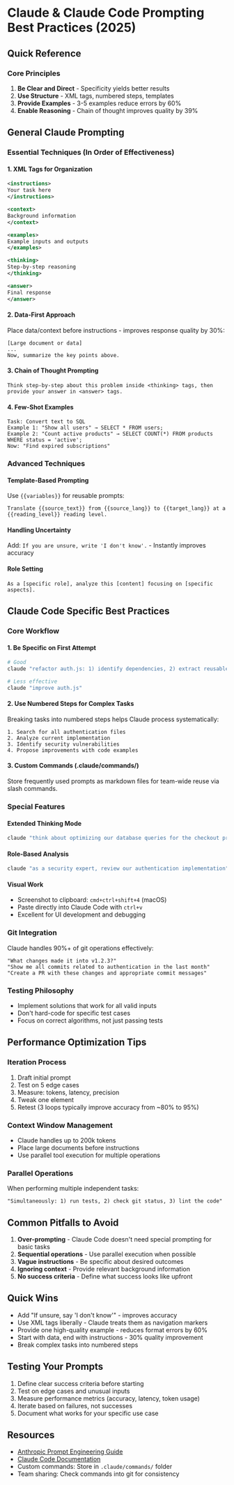 # Claude & Claude Code Prompting Best Practices (2025)

## Quick Reference

### Core Principles

1. **Be Clear and Direct** - Specificity yields better results
1. **Use Structure** - XML tags, numbered steps, templates
1. **Provide Examples** - 3-5 examples reduce errors by 60%
1. **Enable Reasoning** - Chain of thought improves quality by 39%

## General Claude Prompting

### Essential Techniques (In Order of Effectiveness)

#### 1. XML Tags for Organization

```xml
<instructions>
Your task here
</instructions>

<context>
Background information
</context>

<examples>
Example inputs and outputs
</examples>

<thinking>
Step-by-step reasoning
</thinking>

<answer>
Final response
</answer>
```

#### 2. Data-First Approach

Place data/context before instructions - improves response quality by 30%:

```text
[Large document or data]
...
Now, summarize the key points above.
```

#### 3. Chain of Thought Prompting

```text
Think step-by-step about this problem inside <thinking> tags, then provide your answer in <answer> tags.
```

#### 4. Few-Shot Examples

```text
Task: Convert text to SQL
Example 1: "Show all users" → SELECT * FROM users;
Example 2: "Count active products" → SELECT COUNT(*) FROM products WHERE status = 'active';
Now: "Find expired subscriptions"
```

### Advanced Techniques

#### Template-Based Prompting

Use `{{variables}}` for reusable prompts:

```text
Translate {{source_text}} from {{source_lang}} to {{target_lang}} at a {{reading_level}} reading level.
```

#### Handling Uncertainty

Add: `If you are unsure, write 'I don't know'.` - Instantly improves accuracy

#### Role Setting

```text
As a [specific role], analyze this [content] focusing on [specific aspects].
```

## Claude Code Specific Best Practices

### Core Workflow

#### 1. Be Specific on First Attempt

```bash
# Good
claude "refactor auth.js: 1) identify dependencies, 2) extract reusable functions, 3) add error handling"

# Less effective
claude "improve auth.js"
```

#### 2. Use Numbered Steps for Complex Tasks

Breaking tasks into numbered steps helps Claude process systematically:

```text
1. Search for all authentication files
2. Analyze current implementation
3. Identify security vulnerabilities
4. Propose improvements with code examples
```

#### 3. Custom Commands (.claude/commands/)

Store frequently used prompts as markdown files for team-wide reuse via slash commands.

### Special Features

#### Extended Thinking Mode

```bash
claude "think about optimizing our database queries for the checkout process"
```

#### Role-Based Analysis

```bash
claude "as a security expert, review our authentication implementation"
```

#### Visual Work

- Screenshot to clipboard: `cmd+ctrl+shift+4` (macOS)
- Paste directly into Claude Code with `ctrl+v`
- Excellent for UI development and debugging

### Git Integration

Claude handles 90%+ of git operations effectively:

```text
"What changes made it into v1.2.3?"
"Show me all commits related to authentication in the last month"
"Create a PR with these changes and appropriate commit messages"
```

### Testing Philosophy

- Implement solutions that work for all valid inputs
- Don't hard-code for specific test cases
- Focus on correct algorithms, not just passing tests

## Performance Optimization Tips

### Iteration Process

1. Draft initial prompt
1. Test on 5 edge cases
1. Measure: tokens, latency, precision
1. Tweak one element
1. Retest (3 loops typically improve accuracy from ~80% to 95%)

### Context Window Management

- Claude handles up to 200k tokens
- Place large documents before instructions
- Use parallel tool execution for multiple operations

### Parallel Operations

When performing multiple independent tasks:

```text
"Simultaneously: 1) run tests, 2) check git status, 3) lint the code"
```

## Common Pitfalls to Avoid

1. **Over-prompting** - Claude Code doesn't need special prompting for basic tasks
1. **Sequential operations** - Use parallel execution when possible
1. **Vague instructions** - Be specific about desired outcomes
1. **Ignoring context** - Provide relevant background information
1. **No success criteria** - Define what success looks like upfront

## Quick Wins

- Add "If unsure, say 'I don't know'" - improves accuracy
- Use XML tags liberally - Claude treats them as navigation markers
- Provide one high-quality example - reduces format errors by 60%
- Start with data, end with instructions - 30% quality improvement
- Break complex tasks into numbered steps

## Testing Your Prompts

1. Define clear success criteria before starting
1. Test on edge cases and unusual inputs
1. Measure performance metrics (accuracy, latency, token usage)
1. Iterate based on failures, not successes
1. Document what works for your specific use case

## Resources

- [Anthropic Prompt Engineering Guide](https://docs.anthropic.com/en/docs/build-with-claude/prompt-engineering/overview)
- [Claude Code Documentation](https://docs.anthropic.com/en/docs/claude-code/)
- Custom commands: Store in `.claude/commands/` folder
- Team sharing: Check commands into git for consistency
